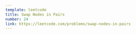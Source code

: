 ```yaml
---
template: leetcode
title: Swap Nodes in Pairs
number: 24
link: https://leetcode.com/problems/swap-nodes-in-pairs
---
```

